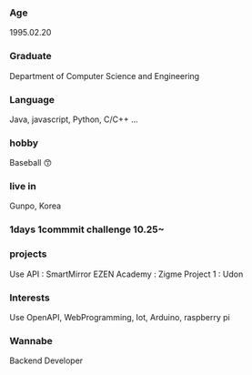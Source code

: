 ### Age
1995.02.20

### Graduate
Department of Computer Science and Engineering
### Language 
Java, javascript, Python, C/C++ ...
### hobby
Baseball 😙
### live in
Gunpo, Korea

### 1days 1commmit challenge 10.25~

### projects
Use API : SmartMirror
EZEN Academy : Zigme
Project 1 : Udon

### Interests
Use OpenAPI, WebProgramming, Iot, Arduino, raspberry pi

### Wannabe
Backend Developer

